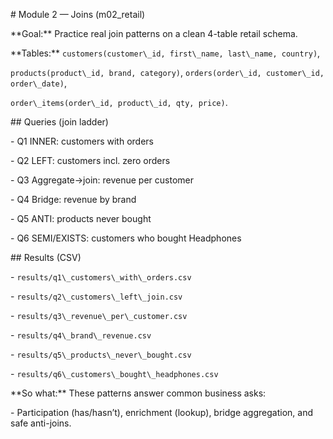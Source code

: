 \# Module 2 — Joins (m02\_retail)



\*\*Goal:\*\* Practice real join patterns on a clean 4-table retail schema.



\*\*Tables:\*\* `customers(customer\_id, first\_name, last\_name, country)`,  

`products(product\_id, brand, category)`, `orders(order\_id, customer\_id, order\_date)`,  

`order\_items(order\_id, product\_id, qty, price)`.



\## Queries (join ladder)

\- Q1 INNER: customers with orders  

\- Q2 LEFT: customers incl. zero orders  

\- Q3 Aggregate→join: revenue per customer  

\- Q4 Bridge: revenue by brand  

\- Q5 ANTI: products never bought  

\- Q6 SEMI/EXISTS: customers who bought Headphones



\## Results (CSV)

\- `results/q1\_customers\_with\_orders.csv`  

\- `results/q2\_customers\_left\_join.csv`  

\- `results/q3\_revenue\_per\_customer.csv`  

\- `results/q4\_brand\_revenue.csv`  

\- `results/q5\_products\_never\_bought.csv`  

\- `results/q6\_customers\_bought\_headphones.csv`



\*\*So what:\*\* These patterns answer common business asks:

\- Participation (has/hasn’t), enrichment (lookup), bridge aggregation, and safe anti-joins.



